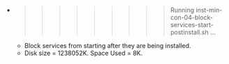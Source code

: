* >>>>>>>>> Running inst-min-con-04-block-services-start-postinstall.sh ...
  * Block services from starting after they are being installed.
  * Disk size = 1238052K. Space Used = 8K.
